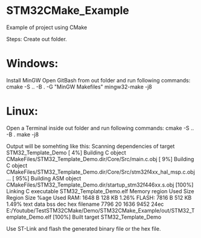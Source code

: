 # STM32CMake_Example
Example of project using CMake

Steps:
Create out folder.

# Windows:
Install MinGW
Open GitBash from out folder and run following commands:
cmake -S .. -B . -G "MinGW Makefiles"
mingw32-make -j8

# Linux:
Open a Terminal inside out folder and run following commands:
cmake -S .. -B .
make -j8

Output will be somehting like this:
Scanning dependencies of target STM32_Template_Demo
[  4%] Building C object CMakeFiles/STM32_Template_Demo.dir/Core/Src/main.c.obj
[  9%] Building C object CMakeFiles/STM32_Template_Demo.dir/Core/Src/stm32f4xx_hal_msp.c.obj
...
[ 95%] Building ASM object CMakeFiles/STM32_Template_Demo.dir/startup_stm32f446xx.s.obj
[100%] Linking C executable STM32_Template_Demo.elf
Memory region         Used Size  Region Size  %age Used
             RAM:        1648 B       128 KB      1.26%
           FLASH:        7816 B       512 KB      1.49%
   text    data     bss     dec     hex filename
   7796      20    1636    9452    24ec E:/Youtube/TestSTM32CMake/Demo/STM32CMake_Example/out/STM32_Template_Demo.elf
[100%] Built target STM32_Template_Demo


Use ST-Link and flash the generated binary file or the hex file.